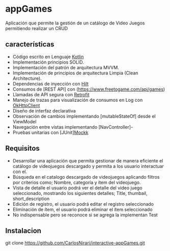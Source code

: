 # appGames

Aplicación que permite la gestión de un catálogo de Video Juegos permitiendo realizar un CRUD

## características

- Código escrito en Lenguaje [Kotlin](https://kotlinlang.org/)
- Implementación principios SOLID.
- Implementación del patrón de arquitectura MVVM.
- Implementación de principios de arquitectura Limpia (Clean Architecture).
- Dependencias de inyección
  con [Hilt](https://developer.android.com/training/dependency-injection/hilt-android)
- Consumos de [REST API] con (https://www.freetogame.com/api/games)
- Llamadas de API segura con [Retrofit](https://github.com/square/retrofit)
- Manejo de trazas para visualización de consumos en Log
  con [OkHttpClient](https://square.github.io/okhttp/4.x/okhttp/okhttp3/-ok-http-client/)
- Diseño de interfaz declarativa
- Observación de cambios implementando [mutableStateOf] desde el ViewModel
- Navegación entre vistas implementando [NavController]-
- Pruebas unitarias con [JUnit][Mockk](https://mockk.io/)

## Requisitos

- Desarrollar una aplicación que permita gestionar de manera eficiente el catálogo de videojuegos
  descargado y permita a los usuario interactuar con el.
- Búsqueda en el catalogo descargado de videojuegos aplicando filtros por criterios como; Nombre,
  categoría y ítem del videojuego.
- Vista de detalle el usuario podrá ver el detalle del video juego seleccionado, mostrando los
  siguientes detalles; Title, thumbail, short_description
- Edición de registro, el usuario podrá editar el registro seleccionado
- Eliminación de ítem, el usuario podrá eliminar el ítem seleccionado
- No indispensable pero se reconoce si se agrega la implementan Test

## Instalacion

git clone  https://github.com/CarlosNirari/interactive-appGames.git

